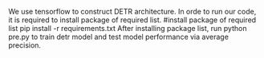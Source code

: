 We use tensorflow to construct DETR architecture. In orde to run our code, it is required to install package of required list. 
#install package of required list
pip install -r requirements.txt
After installing package list, run python pre.py to train detr model and test model performance via average precision. 